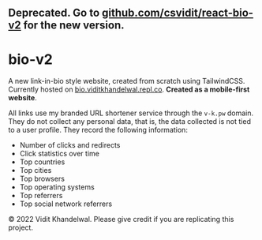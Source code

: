 ## Deprecated. Go to [github.com/csvidit/react-bio-v2](https://github.com/csvidit/react-bio-v2) for the new version. 

# bio-v2
A new link-in-bio style website, created from scratch using TailwindCSS. Currently hosted on [bio.viditkhandelwal.repl.co](https://bio.viditkhandelwal.repl.co). **Created as a mobile-first website**. 

All links use my branded URL shortener service through the ```v-k.pw``` domain. They do not collect any personal data, that is, the data collected is not tied to a user profile. They record the following information: 

* Number of clicks and redirects
* Click statistics over time
* Top countries
* Top cities
* Top browsers
* Top operating systems
* Top referrers
* Top social network referrers

&copy; 2022 Vidit Khandelwal. Please give credit if you are replicating this project. 
